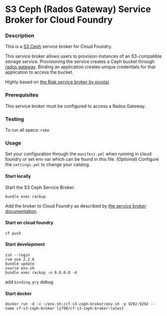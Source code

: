 # S3 Ceph (Rados Gateway) Service Broker for Cloud Foundry


### Description

This is a [S3 Ceph](http://docs.ceph.com/) service broker for Cloud Foundry.

This service broker allows users to provision instances of an S3-compatible storage service.
Provisioning the service creates a Ceph bucket through [rados gateway](http://docs.ceph.com/docs/master/radosgw/).
Binding an application creates unique credentials for that application to access the bucket.

Highly based on [the Riak service broker by pivotal](https://github.com/cloudfoundry/cf-riak-cs-broker).

### Prerequisites

This service broker must be configured to access a Rados Gateway.

### Testing

To run all specs: `rake`

### Usage

Set your configuration through the `manifest.yml` when running in cloud foundry or set env var which can be found in this file.
*(Optional)* Configure the `settings.yml` to change your catalog.


#### Start locally

Start the S3 Ceph Service Broker:


```
bundle exec rackup
```

Add the broker to Cloud Foundry as described by [the service broker documentation](http://docs.cloudfoundry.org/services/managing-service-brokers.html).

#### Start on cloud foundry

```
cf push
```

#### Start development

```
zsh --login
rvm use 2.2.6
bundle update
source env.sh
bundle exec rackup -o 0.0.0.0 -d
```

add `binding.pry` debug

#### Start docker

```
docker run -d -v ~/env.sh:/cf-s3-ceph-broker/env.sh -p 9292:9292 --name cf-s3-ceph-broker ly798/cf-s3-ceph-broker:latest
```
